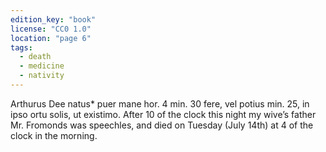 ```yaml
---
edition_key: "book"
license: "CC0 1.0"
location: "page 6"
tags:
  - death
  - medicine
  - nativity
---
```

Arthurus Dee natus* puer mane hor. 4 min. 30 fere,
vel potius min. 25, in ipso ortu solis, ut existimo. After 10 of the
clock this night my wive’s father Mr. Fromonds was speechles,
and died on Tuesday (July 14th) at 4 of the clock in the morning.
